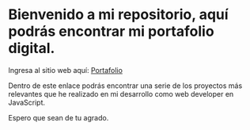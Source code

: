 # Bienvenido a mi repositorio, aquí podrás encontrar mi portafolio digital.
Ingresa al sitio web aquí: <a href="https://wilper591.github.io">Portafolio</a>

Dentro de este enlace podrás encontrar una serie de los proyectos más relevantes que he realizado en mi desarrollo como web developer en JavaScript.

Espero que sean de tu agrado.
